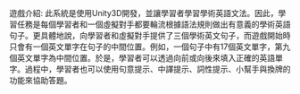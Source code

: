 遊戲介紹:
	此系統是使用Unity3D開發，並讓學習者學習學術英語文法。因此，學習任務是每個學習者和一個虛擬對手都要輪流根據語法規則做出有意義的學術英語句子。更具體地說，向學習者和虛擬對手提供了三個學術英文句子，而遊戲開始時只會有一個英文單字在句子的中間位置。例如，一個句子中有17個英文單字，第九個英文單字為中間位置。於是，學習者可以透過向前或向後來填入正確的英語單字。過程中，學習者也可以使用句意提示、中譯提示、詞性提示、小幫手與換牌的功能來協助答題。

